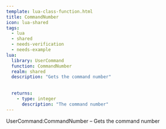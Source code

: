 ```yaml
---
template: lua-class-function.html
title: CommandNumber
icon: lua-shared
tags:
  - lua
  - shared
  - needs-verification
  - needs-example
lua:
  library: UserCommand
  function: CommandNumber
  realm: shared
  description: "Gets the command number"
  
  
  returns:
    - type: integer
      description: "The command number"
---
```


<div class="lua__search__keywords">
UserCommand:CommandNumber &#x2013; Gets the command number
</div>
